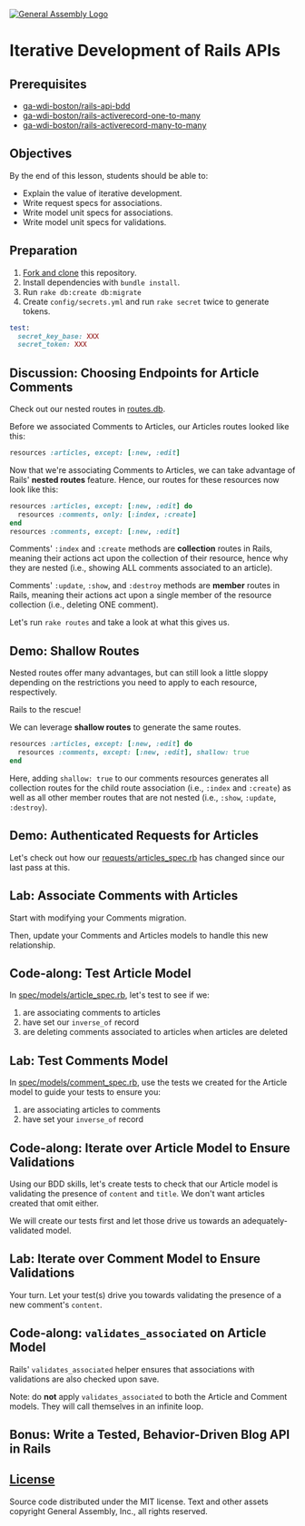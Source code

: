 [![General Assembly Logo](https://camo.githubusercontent.com/1a91b05b8f4d44b5bbfb83abac2b0996d8e26c92/687474703a2f2f692e696d6775722e636f6d2f6b6538555354712e706e67)](https://generalassemb.ly/education/web-development-immersive)

# Iterative Development of Rails APIs

## Prerequisites

-   [ga-wdi-boston/rails-api-bdd](https://github.com/ga-wdi-boston/rails-api-bdd)
-   [ga-wdi-boston/rails-activerecord-one-to-many](https://github.com/ga-wdi-boston/rails-activerecord-one-to-many)
-   [ga-wdi-boston/rails-activerecord-many-to-many](https://github.com/ga-wdi-boston/rails-activerecord-many-to-many)

## Objectives

By the end of this lesson, students should be able to:

-   Explain the value of iterative development.
-   Write request specs for associations.
-   Write model unit specs for associations.
-   Write model unit specs for validations.

## Preparation

1.  [Fork and clone](https://github.com/ga-wdi-boston/meta/wiki/ForkAndClone)
    this repository.
1.  Install dependencies with `bundle install`.
1.  Run `rake db:create db:migrate`
1.  Create `config/secrets.yml` and run `rake secret` twice to generate tokens.

  ```ruby
  test:
    secret_key_base: XXX
    secret_token: XXX
  ```

## Discussion: Choosing Endpoints for Article Comments

Check out our nested routes in [routes.db](app/config/routes.rb).

Before we associated Comments to Articles, our Articles routes looked like this:

```ruby
resources :articles, except: [:new, :edit]
```

Now that we're associating Comments to Articles, we can take advantage of
Rails' **nested routes** feature. Hence, our routes for these resources now look
like this:

```ruby
resources :articles, except: [:new, :edit] do
  resources :comments, only: [:index, :create]
end
resources :comments, except: [:new, :edit]
```

Comments' `:index` and `:create` methods are **collection** routes in Rails,
meaning their actions act upon the collection of their resource, hence why they
are nested (i.e., showing ALL comments associated to an article).

Comments' `:update`, `:show`, and `:destroy` methods are **member** routes in
Rails, meaning their actions act upon a single member of the resource
collection (i.e., deleting ONE comment).

Let's run `rake routes` and take a look at what this gives us.

## Demo: Shallow Routes

Nested routes offer many advantages, but can still look a little sloppy
depending on the restrictions you need to apply to each resource, respectively.

Rails to the rescue!

We can leverage **shallow routes** to generate the same routes.

```ruby
resources :articles, except: [:new, :edit] do
  resources :comments, except: [:new, :edit], shallow: true
end
```

Here, adding `shallow: true` to our comments resources generates all collection
routes for the child route association (i.e., `:index` and `:create`) as well
as all other member routes that are not nested (i.e., `:show`, `:update`,
`:destroy`).

## Demo: Authenticated Requests for Articles

Let's check out how our [requests/articles_spec.rb](spec/requests/articles_spec.rb)
has changed since our last pass at this.

## Lab: Associate Comments with Articles

Start with modifying your Comments migration.

Then, update your Comments and Articles models to handle this new relationship.

## Code-along: Test Article Model

In [spec/models/article_spec.rb](spec/models/article_spec.rb), let's test to
see if we:

1.  are associating comments to articles
1.  have set our `inverse_of` record
1.  are deleting comments associated to articles when articles are deleted

## Lab: Test Comments Model

In [spec/models/comment_spec.rb](spec/models/comment_spec.rb), use the tests we
created for the Article model to guide your tests to ensure you:

1.  are associating articles to comments
1.  have set your `inverse_of` record

## Code-along: Iterate over Article Model to Ensure Validations

Using our BDD skills, let's create tests to check that our Article model is
validating the presence of `content` and `title`. We don't want articles
created that omit either.

We will create our tests first and let those drive us towards an
adequately-validated model.

## Lab: Iterate over Comment Model to Ensure Validations

Your turn. Let your test(s) drive you towards validating the presence of a new
comment's `content`.

## Code-along: `validates_associated` on Article Model

Rails' `validates_associated` helper ensures that associations with validations
are also checked upon save.

Note: do **not** apply `validates_associated` to both the Article and Comment
models. They will call themselves in an infinite loop.

## Bonus: Write a Tested, Behavior-Driven Blog API in Rails

## [License](LICENSE)

Source code distributed under the MIT license. Text and other assets copyright
General Assembly, Inc., all rights reserved.
